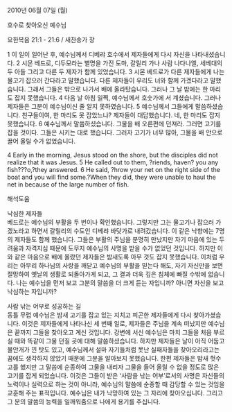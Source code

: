 2010년 06월 07일 (월)

호수로 찾아오신 예수님



요한복음 21:1 - 21:6 / 새찬송가  장


1 이 일이 일어난 후, 예수님께서 디베랴 호수에서 제자들에게 다시 자신을 나타내셨습니다. 2 시몬 베드로, 디두모라는 별명을 가진 도마, 갈릴리 가나 사람 나다나엘, 세베대의 두 아들 그리고 다른 두 제자가 함께 있었습니다. 3 시몬 베드로가 다른 제자들에게 나는 물고기 잡으러 간다라고 말했습니다. 다른 제자들이 우리도 너와 함께 가겠다라고 말했습니다. 그래서 그들은 밖으로 나가서 배에 올라탔습니다. 그러나 그 날 밤에는 한 마리도 잡지 못했습니다. 4 다음 날 아침 일찍, 예수님께서 호숫가에 서 계셨습니다. 그러나 제자들은 그분이 예수님이신 줄 알지 못하였습니다. 5 예수님께서 그들에게 말씀하셨습니다. 친구들이여, 한 마리도 못 잡았느냐? 제자들이 대답했습니다. 네, 한 마리도 잡지 못했습니다. 6 예수님께서 말씀하셨습니다. 그물을 배 오른편에 던져라. 그러면 고기를 잡을 것이다. 그들은 시키는 대로 했습니다. 그러자 고기가 너무 많아, 그물을 배 안으로 끌어 올릴 수가 없었습니다.   

4 Early in the morning, Jesus stood on the shore, but the disciples did not realize that it was Jesus. 5 He called out to them, ?riends, haven? you any fish???o,?they answered. 6 He said, ?hrow your net on the right side of the boat and you will find some.?When they did, they were unable to haul the net in because of the large number of fish.

해석도움





낙심한 제자들     
베드로는 예수님의 부활을 두 번이나 확인했습니다. 그렇지만 그는 물고기나 잡으러 가겠노라고 하면서 갈릴리의 수도인 디베랴 바닷가로 내려갔습니다. 이 같은 낙향에는 7명의 제자들도 함께 했습니다. 그들은 부활의 주님을 분명히 만났지만 자기 마음에 있는 두려움과 자격지심 때문에 도무지 예수님의 사명을 받을 수가 없었던 것입니다. 하지만 이와 같은 마음으로 배에 올랐던 제자들은 밤새도록 아무 것도 잡지 못했습니다. 이처럼 우리는 아무리 하나님의 사랑을 깨닫고 예수님의 부활을 믿는다 해도, 자기 자신만을 보면 절망하여 옛날의 생활로 되돌아가게 되고, 그 결과 더욱 깊은 침체에 빠질 수밖에 없습니다. 나는 예수님을 먼저 보고 그분의 말씀을 더 크게 듣는 자입니까? 아니면 자신을 보고 낙심하는 자입니까?   

사람 낚는 어부로 성공하는 길  
 동틀 무렵 예수님은 밤새 고기를 잡고 있는 지치고 피곤한 제자들에게 다시 찾아가셨습니다. 이것은 제자들에게 나타나신 세 번째 일로, 제자들은 주님을 계속 떠났지만 예수님은 끝까지 그들을 찾아오고 계신 것입니다. 강변에 서신 예수님은 마치 그들을 처음 부르실 때와 똑같이 그물 던질 곳에 대해 말씀하셨습니다. 하지만 제자들은 날이 아직 어둡고 물안개가 낀 탓도 있고, 예수님께서 설마 자기들처럼 못난 실패자들을 찾아오리라고는 꿈에도 생각하지 않았기 때문에 그분을 알아보지 못했습니다. 한편 제자들은 밤새 헛수고를 했지만 그 말씀에 순종하여 그물을 내리자 그물을 들어 올릴 수 없을 정도로 많은 고기를 잡게 되었습니다. 이것은 그들이 받은 ‘사람을 낚는 어부’로서의 사명은 자신들의 노력이나 실력으로 하는 것이 아니라, 예수님의 말씀에 순종할 때 감당할 수 있는 것임을 교훈해 주는 표적입니다. 예수님은 내가 낙망하여 있는 그 자리에 찾아오십니다. 그리고 그 분의 말씀의 능력을 일깨워줌으로 나에게 용기를 주십니다.